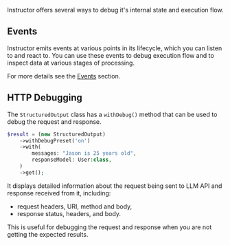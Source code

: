 Instructor offers several ways to debug it's internal state and execution flow.

## Events

Instructor emits events at various points in its lifecycle, which you can listen to
and react to. You can use these events to debug execution flow and to inspect
data at various stages of processing.

For more details see the [Events](events.mdx) section.


## HTTP Debugging

The `StructuredOutput` class has a `withDebug()` method that can be used to debug the request and response.

```php
$result = (new StructuredOutput)
    ->withDebugPreset('on')
    ->with(
        messages: "Jason is 25 years old",
        responseModel: User:class,
    )
    ->get();
```

It displays detailed information about the request being sent to LLM API and response received from it,
including:

 - request headers, URI, method and body,
 - response status, headers, and body.

This is useful for debugging the request and response when you are not getting the expected results.


